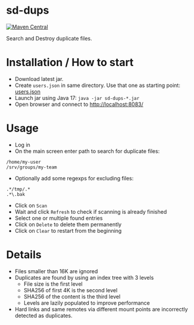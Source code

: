 # sd-dups

[![Maven Central](https://img.shields.io/maven-central/v/de.hasait.sd-dups/sd-dups.svg?label=Maven%20Central)](https://search.maven.org/#search%7Cga%7C1%7Cg%3A%22de.hasait.sd-dups%22%20AND%20a%3A%22sd-dups%22)

Search and Destroy duplicate files.

# Installation / How to start

* Download latest jar.
* Create `users.json` in same directory. Use that one as starting point: [users.json](users.json) 
* Launch jar using Java 17: `java -jar sd-dups-*.jar`
* Open browser and connect to [http://localhost:8083/](http://localhost:8083/)

# Usage

* Log in
* On the main screen enter path to search for duplicate files:
```
/home/my-user
/srv/groups/my-team
```
* Optionally add some regexps for excluding files:
```
.*/tmp/.*
.*\.bak
```
* Click on `Scan`
* Wait and click `Refresh` to check if scanning is already finished
* Select one or multiple found entries
* Click on `Delete` to delete them permanently
* Click on `Clear` to restart from the beginning

# Details

* Files smaller than 16K are ignored
* Duplicates are found by using an index tree with 3 levels
    * File size is the first level
    * SHA256 of first 4K is the second level
    * SHA256 of the content is the third level
    * Levels are lazily populated to improve performance
* Hard links and same remotes via different mount points are incorrectly detected as duplicates.
